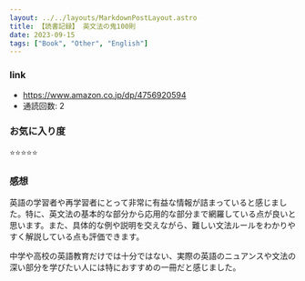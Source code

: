 ```yaml
---
layout: ../../layouts/MarkdownPostLayout.astro
title: 【読書記録】 英文法の鬼100則
date: 2023-09-15
tags: ["Book", "Other", "English"]
---
```


### link
- https://www.amazon.co.jp/dp/4756920594
- 通読回数: 2

### お気に入り度
⭐️⭐️⭐️⭐️⭐️

### 感想
英語の学習者や再学習者にとって非常に有益な情報が詰まっていると感じました。特に、英文法の基本的な部分から応用的な部分まで網羅している点が良いと思います。また、具体的な例や説明を交えながら、難しい文法ルールをわかりやすく解説している点も評価できます。

中学や高校の英語教育だけでは十分ではない、実際の英語のニュアンスや文法の深い部分を学びたい人には特におすすめの一冊だと感じました。